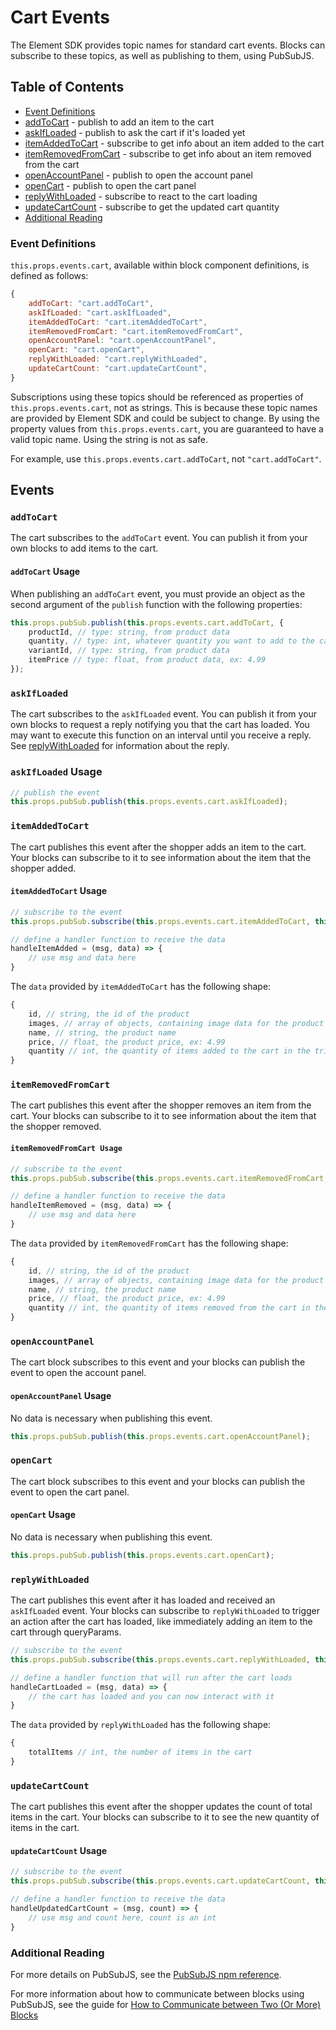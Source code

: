 # Cart Events

The Element SDK provides topic names for standard cart events. Blocks can subscribe to these topics, as well as publishing to them, using PubSubJS.

## Table of Contents

* [Event Definitions](#event-definitions)
* [addToCart](#addToCart) - publish to add an item to the cart
* [askIfLoaded](#askIfLoaded) - publish to ask the cart if it's loaded yet
* [itemAddedToCart](#itemAddedToCart) - subscribe to get info about an item added to the cart
* [itemRemovedFromCart](#itemRemovedFromCart) - subscribe to get info about an item removed from the cart
* [openAccountPanel](#openAccountPanel) - publish to open the account panel
* [openCart](#openCart) - publish to open the cart panel
* [replyWithLoaded](#replyWithLoaded) - subscribe to react to the cart loading
* [updateCartCount](#updateCartCount) - subscribe to get the updated cart quantity
* [Additional Reading](#additional-reading)

### Event Definitions

`this.props.events.cart`, available within block component definitions, is defined as follows:

```js
{
    addToCart: "cart.addToCart",
    askIfLoaded: "cart.askIfLoaded",
    itemAddedToCart: "cart.itemAddedToCart",
    itemRemovedFromCart: "cart.itemRemovedFromCart",
    openAccountPanel: "cart.openAccountPanel",
    openCart: "cart.openCart",
    replyWithLoaded: "cart.replyWithLoaded",
    updateCartCount: "cart.updateCartCount",
}
```

Subscriptions using these topics should be referenced as properties of `this.props.events.cart`, not as strings. This is because these topic names are provided by Element SDK and could be subject to change. By using the property values from `this.props.events.cart`, you are guaranteed to have a valid topic name. Using the string is not as safe.

For example, use `this.props.events.cart.addToCart`, not `"cart.addToCart"`.

## Events

### `addToCart`

The cart subscribes to the `addToCart` event. You can publish it from your own blocks to add items to the cart.

#### `addToCart` Usage

When publishing an `addToCart` event, you must provide an object as the second argument of the `publish` function with the following properties:

```js
this.props.pubSub.publish(this.props.events.cart.addToCart, {
    productId, // type: string, from product data
    quantity, // type: int, whatever quantity you want to add to the cart, ex: 1
    variantId, // type: string, from product data
    itemPrice // type: float, from product data, ex: 4.99
});
```

### `askIfLoaded`

The cart subscribes to the `askIfLoaded` event. You can publish it from your own blocks to request a reply notifying you that the cart has loaded. You may want to execute this function on an interval until you receive a reply. See [replyWithLoaded](#replyWithLoaded) for information about the reply.

### `askIfLoaded` Usage

```js
// publish the event
this.props.pubSub.publish(this.props.events.cart.askIfLoaded);
```

### `itemAddedToCart`

The cart publishes this event after the shopper adds an item to the cart. Your blocks can subscribe to it to see information about the item that the shopper added.

#### `itemAddedToCart` Usage

```js
// subscribe to the event
this.props.pubSub.subscribe(this.props.events.cart.itemAddedToCart, this.handleItemAdded);

// define a handler function to receive the data
handleItemAdded = (msg, data) => {
    // use msg and data here
}
```

The `data` provided by `itemAddedToCart` has the following shape:

```js
{
    id, // string, the id of the product
    images, // array of objects, containing image data for the product
    name, // string, the product name
    price, // float, the product price, ex: 4.99
    quantity // int, the quantity of items added to the cart in the triggering action
}
```

### `itemRemovedFromCart`

The cart publishes this event after the shopper removes an item from the cart. Your blocks can subscribe to it to see information about the item that the shopper removed.

#### `itemRemovedFromCart Usage`

```js
// subscribe to the event
this.props.pubSub.subscribe(this.props.events.cart.itemRemovedFromCart, this.handleItemRemoved);

// define a handler function to receive the data
handleItemRemoved = (msg, data) => {
    // use msg and data here
}
```

The `data` provided by `itemRemovedFromCart` has the following shape:

```js
{
    id, // string, the id of the product
    images, // array of objects, containing image data for the product
    name, // string, the product name
    price, // float, the product price, ex: 4.99
    quantity // int, the quantity of items removed from the cart in the triggering action
}
```

### `openAccountPanel`

The cart block subscribes to this event and your blocks can publish the event to open the account panel.

#### `openAccountPanel` Usage

No data is necessary when publishing this event.

```js
this.props.pubSub.publish(this.props.events.cart.openAccountPanel);
```

### `openCart`

The cart block subscribes to this event and your blocks can publish the event to open the cart panel.

#### `openCart` Usage

No data is necessary when publishing this event.

```js
this.props.pubSub.publish(this.props.events.cart.openCart);
```

### `replyWithLoaded`

The cart publishes this event after it has loaded and received an `askIfLoaded` event. Your blocks can subscribe to `replyWithLoaded` to trigger an action after the cart has loaded, like immediately adding an item to the cart through queryParams.

```js
// subscribe to the event
this.props.pubSub.subscribe(this.props.events.cart.replyWithLoaded, this.handleCartLoaded);

// define a handler function that will run after the cart loads
handleCartLoaded = (msg, data) => {
    // the cart has loaded and you can now interact with it
}
```

The `data` provided by `replyWithLoaded` has the following shape:

```js
{
    totalItems // int, the number of items in the cart
}
```

### `updateCartCount`

The cart publishes this event after the shopper updates the count of total items in the cart. Your blocks can subscribe to it to see the new quantity of items in the cart.

#### `updateCartCount` Usage

```js
// subscribe to the event
this.props.pubSub.subscribe(this.props.events.cart.updateCartCount, this.handleUpdatedCartCount);

// define a handler function to receive the data
handleUpdatedCartCount = (msg, count) => {
    // use msg and count here, count is an int
}
```

### Additional Reading

For more details on PubSubJS, see the [PubSubJS npm reference](https://www.npmjs.com/package/pubsub-js).

For more information about how to communicate between blocks using PubSubJS, see the guide for [How to Communicate between Two (Or More) Blocks](/how-to/communicate-between-blocks/README.md)
